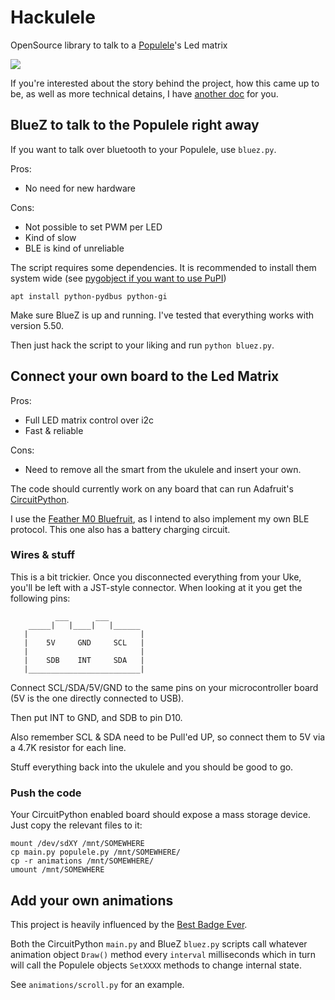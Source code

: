 # Hackulele

OpenSource library to talk to a [Populele](https://popuband.com/products/populele-with-accessory)'s Led matrix

![](./docs/pics/awoo.gif)

If you're interested about the story behind the project, how this came up to be, as well as more technical detains, I have [another doc](ABOUT.md) for you.

## BlueZ to talk to the Populele right away

If you want to talk over bluetooth to your Populele, use `bluez.py`.

Pros:

 * No need for new hardware

Cons:

 * Not possible to set PWM per LED
 * Kind of slow
 * BLE is kind of unreliable


The script requires some dependencies. It is recommended to install them system wide (see [pygobject if you want to use PuPI](https://pygobject.readthedocs.io/en/latest/getting_started.html))

```
apt install python-pydbus python-gi
```

Make sure BlueZ is up and running. I've tested that everything works with version 5.50.

Then just hack the script to your liking and run `python bluez.py`.

## Connect your own board to the Led Matrix

Pros:

 * Full LED matrix control over i2c
 * Fast & reliable

Cons:

 * Need to remove all the smart from the ukulele and insert your own.

The code should currently work on any board that can run Adafruit's [CircuitPython](https://circuitpython.readthedocs.io).

I use the [Feather M0 Bluefruit](https://www.adafruit.com/product/2995), as I intend to also implement my own BLE protocol. This one also has a battery charging circuit.

### Wires & stuff

This is a bit trickier. Once you disconnected everything from your Uke, you'll be left with a JST-style connector.
When looking at it you get the following pins:


```
          ___      ___
    _____|   |____|   |______
   |                         |
   |    5V     GND     SCL   |
   |                         |
   |    SDB    INT     SDA   |
   |_________________________|

```

Connect SCL/SDA/5V/GND to the same pins on your microcontroller board (5V is the one directly connected to USB). 

Then put INT to GND, and SDB to pin D10.

Also remember SCL & SDA need to be Pull'ed UP, so connect them to 5V via a 4.7K resistor for each line.

Stuff everything back into the ukulele and you should be good to go.

### Push the code

Your CircuitPython enabled board should expose a mass storage device. Just copy the relevant files to it:

```
mount /dev/sdXY /mnt/SOMEWHERE
cp main.py populele.py /mnt/SOMEWHERE/
cp -r animations /mnt/SOMEWHERE/
umount /mnt/SOMEWHERE
```

## Add your own animations

This project is heavily influenced by the [Best Badge Ever](https://github.com/oskirby/dc26-fur-scripts).

Both the CircuitPython `main.py` and BlueZ `bluez.py` scripts call whatever animation object `Draw()` method every `interval` milliseconds which in turn will call the Populele objects `SetXXXX` methods to change internal state.

See `animations/scroll.py` for an example.
